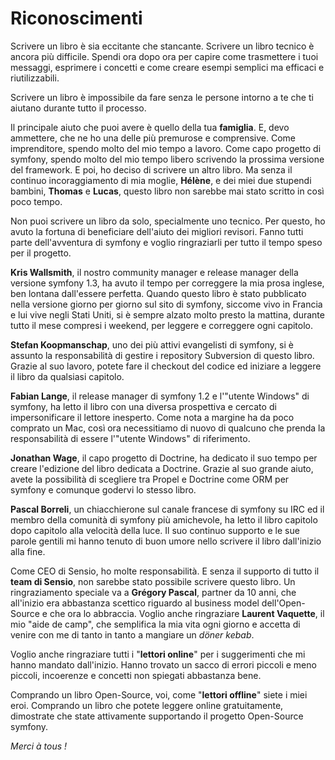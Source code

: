 Riconoscimenti
==============

Scrivere un libro è sia eccitante che stancante. Scrivere un libro tecnico
è ancora più difficile.
Spendi ora dopo ora per capire come trasmettere i tuoi messaggi, esprimere
i concetti e come creare esempi semplici ma efficaci e riutilizzabili.

Scrivere un libro è impossibile da fare senza le persone intorno a te che
ti aiutano durante tutto il processo.

Il principale aiuto che puoi avere è quello della tua **famiglia**. E, devo
ammettere, che ne ho una delle più premurose e comprensive. 
Come imprenditore, spendo molto del mio tempo a lavoro. Come capo progetto
di symfony, spendo molto del mio tempo libero scrivendo la prossima versione
del framework. E poi, ho deciso di scrivere un altro libro. Ma senza il
continuo incoraggiamento di mia moglie, **Hélène**, e dei miei due
stupendi bambini, **Thomas** e **Lucas**, questo libro non sarebbe mai
stato scritto in così poco tempo.

Non puoi scrivere un libro da solo, specialmente uno tecnico. Per questo,
ho avuto la fortuna di beneficiare dell'aiuto dei migliori revisori. Fanno
tutti parte dell'avventura di symfony e voglio ringraziarli per tutto il
tempo speso per il progetto.

**Kris Wallsmith**, il nostro community manager e release manager della
versione symfony 1.3, ha avuto il tempo per correggere la mia prosa
inglese, ben lontana dall'essere perfetta.
Quando questo libro è stato pubblicato nella versione giorno per giorno
sul sito di symfony, siccome vivo in Francia e lui vive negli Stati Uniti,
si è sempre alzato molto presto la mattina, durante tutto il mese compresi
i weekend, per leggere e correggere ogni capitolo.

**Stefan Koopmanschap**, uno dei più attivi evangelisti di symfony, si è
assunto la responsabilità di gestire i repository Subversion di questo
libro. Grazie al suo lavoro, potete fare il checkout del codice ed
iniziare a leggere il libro da qualsiasi capitolo.

**Fabian Lange**, il release manager di symfony 1.2 e l'"utente Windows"
di symfony, ha letto il libro con una diversa prospettiva e cercato di
impersonificare il lettore inesperto. Come nota a margine ha da poco
comprato un Mac, così ora necessitiamo di nuovo di qualcuno che prenda la
responsabilità di essere l'"utente Windows" di riferimento.

**Jonathan Wage**, il capo progetto di Doctrine, ha dedicato il suo tempo
per creare l'edizione del libro dedicata a Doctrine. Grazie al suo grande
aiuto, avete la possibilità di scegliere tra Propel e Doctrine come ORM
per symfony e comunque godervi lo stesso libro.

**Pascal Borreli**, un chiacchierone sul canale francese di symfony su
IRC ed il membro della comunità di symfony più amichevole, ha letto il
libro capitolo dopo capitolo alla velocità della luce. Il suo continuo
supporto e le sue parole gentili mi hanno tenuto di buon umore nello
scrivere il libro dall'inizio alla fine.

Come CEO di Sensio, ho molte responsabilità. E senza il supporto di tutto
il **team di Sensio**, non sarebbe stato possibile scrivere questo libro.
Un ringraziamento speciale va a **Grégory Pascal**, partner da 10 anni,
che all'inizio era abbastanza scettico riguardo al business model
dell'Open-Source e che ora lo abbraccia. Voglio anche ringraziare
**Laurent Vaquette**, il mio "aide de camp", che semplifica la mia vita
ogni giorno e accetta di venire con me di tanto in tanto a mangiare
un *döner kebab*.

Voglio anche ringraziare tutti i "**lettori online**" per i suggerimenti che
mi hanno mandato dall'inizio. Hanno trovato un sacco di errori piccoli e
meno piccoli, incoerenze e concetti non spiegati abbastanza bene.

Comprando un libro Open-Source, voi, come "**lettori offline**" siete i
miei eroi. Comprando un libro che potete leggere online gratuitamente,
dimostrate che state attivamente supportando il progetto Open-Source symfony.

*Merci à tous !*
